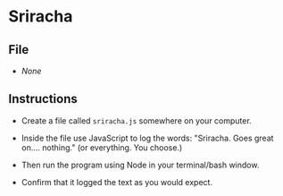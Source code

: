 # Sriracha

## File

* *None*

## Instructions

* Create a file called `sriracha.js` somewhere on your computer.

* Inside the file use JavaScript to log the words: "Sriracha. Goes great on.... nothing." (or everything. You choose.)

* Then run the program using Node in your terminal/bash window.

* Confirm that it logged the text as you would expect.